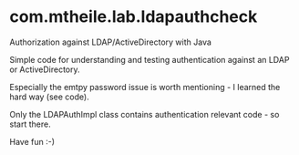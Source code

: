 # com.mtheile.lab.ldapauthcheck
Authorization against LDAP/ActiveDirectory with Java

Simple code for understanding and testing authentication against an LDAP or ActiveDirectory.

Especially the emtpy password issue is worth mentioning - I learned the hard way (see code).

Only the LDAPAuthImpl class contains authentication relevant code - so start there.

Have fun :-)
